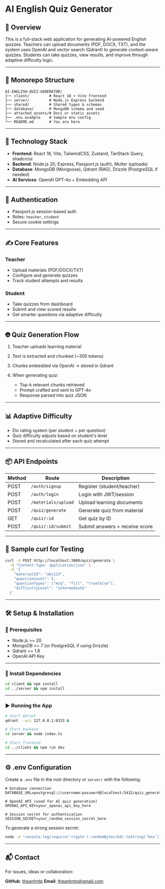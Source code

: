# AI English Quiz Generator

## 🧠 Overview

This is a full-stack web application for generating AI-powered English quizzes. Teachers can upload documents (PDF, DOCX, TXT), and the system uses OpenAI and vector search (Qdrant) to generate context-aware quizzes. Students can take quizzes, view results, and improve through adaptive difficulty logic.

---

## 📁 Monorepo Structure

```
AI-ENGLISH-QUIZ-GENERATOR/
├── client/         # React 18 + Vite frontend
├── server/         # Node.js Express backend
├── shared/         # Shared types & schemas
├── database/       # MongoDB schema and seed
├── attached_assets/# Docs or static assets
├── .env.example    # Sample env config
└── README.md       # You are here
```

---

## 🧰 Technology Stack

* **Frontend**: React 18, Vite, TailwindCSS, Zustand, TanStack Query, shadcn/ui
* **Backend**: Node.js 20, Express, Passport.js (auth), Multer (uploads)
* **Database**: MongoDB (Mongoose), Qdrant (RAG), Drizzle (PostgreSQL if needed)
* **AI Services**: OpenAI GPT-4o + Embedding API

---

## 🔐 Authentication

* Passport.js session-based auth
* Roles: `teacher`, `student`
* Secure cookie settings

---

## ✍️ Core Features

### Teacher

* Upload materials (PDF/DOCX/TXT)
* Configure and generate quizzes
* Track student attempts and results

### Student

* Take quizzes from dashboard
* Submit and view scored results
* Get smarter questions via adaptive difficulty

---

## 🤁 Quiz Generation Flow

1. Teacher uploads learning material
2. Text is extracted and chunked (\~300 tokens)
3. Chunks embedded via OpenAI → stored in Qdrant
4. When generating quiz:

   * Top-k relevant chunks retrieved
   * Prompt crafted and sent to GPT-4o
   * Response parsed into quiz JSON

---

## 📊 Adaptive Difficulty

* Elo rating system (per student + per question)
* Quiz difficulty adjusts based on student's level
* Stored and recalculated after each quiz attempt

---

## 📦 API Endpoints

| Method | Route               | Description                    |
| ------ | ------------------- | ------------------------------ |
| POST   | `/auth/signup`      | Register (student/teacher)     |
| POST   | `/auth/login`       | Login with JWT/session         |
| POST   | `/materials/upload` | Upload learning documents      |
| POST   | `/quiz/generate`    | Generate quiz from material    |
| GET    | `/quiz/:id`         | Get quiz by ID                 |
| POST   | `/quiz/:id/submit`  | Submit answers + receive score |

---

## 🤪 Sample curl for Testing

```bash
curl -X POST http://localhost:3000/quiz/generate \
  -H "Content-Type: application/json" \
  -d '{
    "materialId": "abc123",
    "questionCount": 5,
    "questionTypes": ["mcq", "fill", "truefalse"],
    "difficultyLevel": "intermediate"
  }'
```

---

## 🛠️ Setup & Installation

### 🤩 Prerequisites

* Node.js >= 20
* MongoDB >= 7 (or PostgreSQL if using Drizzle)
* Qdrant >= 1.8
* OpenAI API Key

---

### 🔧 Install Dependencies

```bash
cd client && npm install
cd ../server && npm install
```

---

### ▶️ Running the App

```bash
# Start Qdrant
qdrant --uri 127.0.0.1:6333 &

# Start backend
cd server && node index.ts

# Start frontend
cd ../client && npm run dev
```

---

## ⚙️ .env Configuration

Create a `.env` file in the root directory or `server/` with the following:

```env
# Database connection
DATABASE_URL=postgresql://username:password@localhost:5432/quiz_generator

# OpenAI API (used for AI quiz generation)
OPENAI_API_KEY=your_openai_api_key_here

# Session secret for authentication
SESSION_SECRET=your_random_session_secret_here
```

To generate a strong session secret:

```bash
node -e "console.log(require('crypto').randomBytes(64).toString('hex'))"
```

---

## 📬 Contact

For issues, ideas or collaboration:

**GitHub**: [theanhntp](https://github.com/theanhntp)
**Email**: [theanhntp@gmail.com](mailto:theanhntp@gmail.com)
